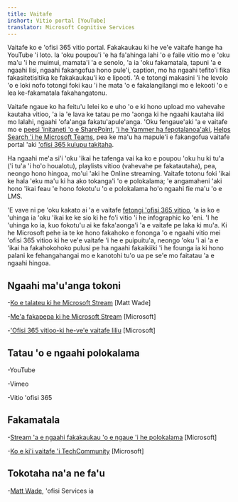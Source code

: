 ```yaml
---
title: Vaitafe
inshort: Vitio portal [YouTube]
translator: Microsoft Cognitive Services
---
```



Vaitafe ko e 'ofisi 365 vitio portal. Fakakaukau ki he ve'e vaitafe hange ha YouTube 'i loto. Ia 'oku poupou'i 'e ha fa'ahinga lahi 'o e faile vitio mo e 'oku ma'u 'i he muimui, mamata'i 'a e senolo, 'a ia 'oku fakamatala, tapuni 'a e ngaahi lisi, ngaahi fakangofua hono pule'i, caption, mo ha ngaahi tefito'i fika fakasitetisitika ke fakakaukau'i ko e lipooti. 'A e totongi makasini 'i he levolo 'o e loki nofo totongi foki kau 'i he mata 'o e fakalangilangi mo e lekooti 'o e lea ke-fakamatala fakahangatonu.

Vaitafe ngaue ko ha feitu'u lelei ko e uho 'o e ki hono upload mo vahevahe kautaha vitioo, 'a ia 'e lava ke tatau pe mo 'aonga ki he ngaahi kautaha iiki mo lalahi, ngaahi 'ofa'anga fakatu'apule'anga. 'Oku fengaue'aki 'a e vaitafe mo e [peesi 'initaneti 'o e SharePoint](https://docs.microsoft.com/en-us/stream/embed-video-sharepoint), ['i he Yammer ha fepotalanoa'aki](https://stream.microsoft.com/en-us/blog/share-on-yammer/), [Helps Search 'i he Microsoft Teams](https://docs.microsoft.com/en-us/stream/embed-video-microsoft-teams), pea ke ma'u ha mapule'i e fakangofua vaitafe portal 'aki ['ofisi 365 kulupu takitaha](http://icsh.pt/O365groups).

Ha ngaahi me'a si'i 'oku 'ikai he tafenga vai ka ko e poupou 'oku hu ki tu'a ('i tu'a 'i ho'o houalotu), playlists vitioo (vahevahe pe fakatautaha), pea, neongo hono hingoa, mo'ui 'aki he Online streaming. Vaitafe totonu foki 'ikai ke hala 'eku ma'u ki ha ako tokanga'i 'o e polokalama; 'e angamaheni 'aki hono 'ikai feau 'e hono fokotu'u 'o e polokalama ho'o ngaahi fie ma'u 'o e LMS.

'E vave ni pe 'oku kakato ai 'a e vaitafe [fetongi 'ofisi 365 vitioo](https://docs.microsoft.com/en-us/stream/migrate-from-office-365), 'a ia ko e 'uhinga ia 'oku 'ikai ke ke sio ki he fo'i vitio 'i he infographic ko 'eni. 'I he 'uhinga ko ia, kuo fokotu'u ai ke faka'aonga'i 'a e vaitafe pe laka ki mu'a. Ki he Microsoft pehe ia te ke hono fakahoko e fononga 'o e ngaahi vitio mei 'ofisi 365 vitioo ki he ve'e vaitafe 'i he e puipuitu'a, neongo 'oku 'i ai 'a e 'ikai ha fakahokohoko pulusi pe ha ngaahi fakaikiiki 'i he founga ia ki hono palani ke fehangahangai mo e kanotohi tu'o ua pe se'e mo faitatau 'a e ngaahi hingoa.

Ngaahi ma'u'anga tokoni
---------

-[Ko e talateu ki he Microsoft Stream](https://www.linkedin.com/pulse/stream-video-portal-now-available-matt-wade/)
    \[Matt Wade\]

-[Me'a fakapepa ki he Microsoft Stream](https://docs.microsoft.com/en-us/stream/)
    \[Microsoft\]

-['Ofisi 365 vitioo-ki he-ve'e vaitafe liliu](https://docs.microsoft.com/en-us/stream/migrate-from-office-365)
    \[Microsoft\]

Tatau 'o e ngaahi polokalama
--------------------

-YouTube

-Vimeo

-Vitio 'ofisi 365

Fakamatala
---------

-[Stream 'a e ngaahi fakakaukau 'o e ngaue 'i he polokalama](https://techcommunity.microsoft.com/t5/Microsoft-Stream-Ideas/idb-p/StreamIdeas)
    \[Microsoft\]

-[Ko e ki'i vaitafe 'i TechCommunity](https://techcommunity.microsoft.com/t5/Microsoft-Stream-Ideas/idb-p/StreamIdeas)
    \[Microsoft\]

Tokotaha na'a ne fa'u
---------

-[Matt Wade](https://www.linkedin.com/in/thatmattwade/), 'ofisi Services ia


